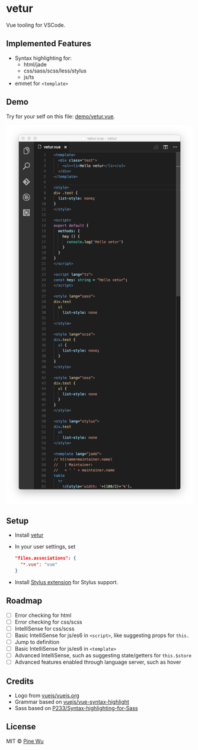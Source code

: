 # vetur

Vue tooling for VSCode.  

## Implemented Features

- Syntax highlighting for:
  - html/jade
  - css/sass/scss/less/stylus
  - js/ts
- emmet for `<template>`

## Demo

Try for your self on this file: [demo/vetur.vue](https://github.com/octref/vetur/blob/master/demo/vetur.vue).

![demo](./asset/demo.png)

## Setup

- Install [vetur](https://marketplace.visualstudio.com/items?itemName=octref.vetur)
- In your user settings, set

  ```json
  "files.associations": {
    "*.vue": "vue"
  }
  ```

- Install [Stylus extension](https://marketplace.visualstudio.com/items?itemName=sysoev.language-stylus) for Stylus support.

## Roadmap

- [ ] Error checking for html
- [ ] Error checking for css/scss
- [ ] IntelliSense for css/scss
- [ ] Basic IntelliSense for js/es6 in `<script>`, like suggesting props for `this.`
- [ ] Jump to definition
- [ ] Basic IntelliSense for js/es6 in `<template>`
- [ ] Advanced IntelliSense, such as suggesting state/getters for `this.$store` 
- [ ] Advanced features enabled through language server, such as hover

## Credits

- Logo from [vuejs/vuejs.org](https://github.com/vuejs/vuejs.org)
- Grammar based on [vuejs/vue-syntax-highlight](https://github.com/vuejs/vue-syntax-highlight)
- Sass based on [P233/Syntax-highlighting-for-Sass](https://github.com/P233/Syntax-highlighting-for-Sass)

## License

MIT © [Pine Wu](https://github.com/octref) 
